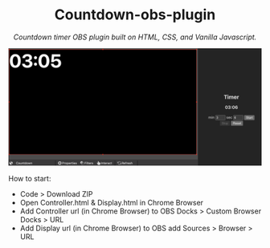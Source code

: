 <h1 align=center>
  Countdown-obs-plugin
</h1>

<p align=center>
  <i>
    Countdown timer OBS plugin built on HTML, CSS, and Vanilla Javascript.
  </i>
</p>

![Countdown Pic1](./assets/demo.jpg)

How to start:

- Code > Download ZIP
- Open Controller.html & Display.html in Chrome Browser
- Add Controller url (in Chrome Browser) to OBS Docks > Custom Browser Docks > URL
- Add Display url (in Chrome Browser) to OBS add Sources > Browser > URL
